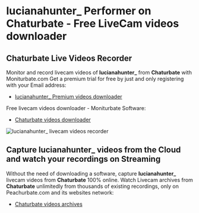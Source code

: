 # lucianahunter_ Performer on Chaturbate - Free LiveCam videos downloader

## Chaturbate Live Videos Recorder

Monitor and record livecam videos of **lucianahunter_** from **Chaturbate** with Moniturbate.com
Get a premium trial for free by just and only registering with your Email address:
* [lucianahunter_ Premium videos downloader](https://moniturbate.com/request-demo-licence-key.html)

Free livecam videos downloader - Moniturbate Software:
* [Chaturbate videos downloader](https://moniturbate.com/moniturbate-download-software.html)

![lucianahunter_ livecam videos recorder](https://peachurnet.com/templates/moniturbate-software.png)


## Capture lucianahunter_ videos from the Cloud and watch your recordings on Streaming

Without the need of downloading a software, capture **lucianahunter_** livecam videos from **Chaturbate** 100% online.
Watch Livecam archives from **Chaturbate** unlimitedly from thousands of existing recordings, only on Peachurbate.com and its websites network:
* [Chaturbate videos archives](https://peachurnet.com/)